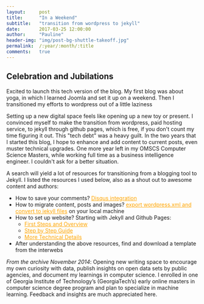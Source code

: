 ```yaml
---
layout:     post
title:      "In a Weekend"
subtitle:   "transition from wordpress to jekyll"
date:       2017-03-25 12:00:00
author:     "Pauline"
header-img: "img/post-bg-shuttle-takeoff.jpg"
permalink:  /:year/:month/:title
comments:   true 
---
```

## Celebration and Jubilations 
Excited to launch this tech version of the blog. My first blog was about yoga, in which I learned Joomla and set it up on a weekend. Then I transitioned my efforts to wordpress out of a little laziness 

Setting up a new digital space feels like opening up a new toy or present. I convinced myself to make the transition from wordpress, paid hosting service, to jekyll through github pages, which is free, if you don't count my time figuring it out. This "tech debt" was a heavy guilt. In the two years that I started this blog, I hope to enhance and add content to current posts, even muster technical upgrades. One more year left in my OMSCS Computer Science Masters, while working full time as a business intelligence engineer. I couldn't ask for a better situation.

A search will yield a lot of resources for transitioning from a blogging tool to Jekyll. I listed the resources I used below, also as a shout out to awesome content and authors:

* How to save your comments? <a href="http://www.girliemac.com/blog/2013/12/27/wordpress-to-jekyll/" style="color:orange">Disqus integration</a>
* How to migrate content, posts and images? <a href="http://www.adamwadeharris.com/how-to-convert-a-wordpress-site-to-jekyll-with-github-pages/" style="color:orange">export wordpress.xml and convert to jekyll files</a> on your local machine 
* How to set up website? Starting with Jekyll and Github Pages:
	- <a href="http://bdewilde.github.io/blog/2014/08/10/on-starting-over-with-jekyll/" style="color:orange">First Steps and Overview</a>
	- <a href="http://jmcglone.com/guides/github-pages/#" style="color:orange">Step by Step Guide</a>
	- <a href="https://mademistakes.com/articles/using-jekyll-2016/" style="color:orange">More Technical Details</a>
* After understanding the above resources, find and download a template from the interwebs 

_From the archive November 2014_: Opening new writing space to encourage my own curiosity with data, publish insights on open data sets by public agencies, and document my learnings in computer science. I enrolled in one of Georgia Institute of Technology’s (GeorgiaTech’s) early online masters in computer science degree program and plan to specialize in machine learning. Feedback and insights are much appreciated here.
